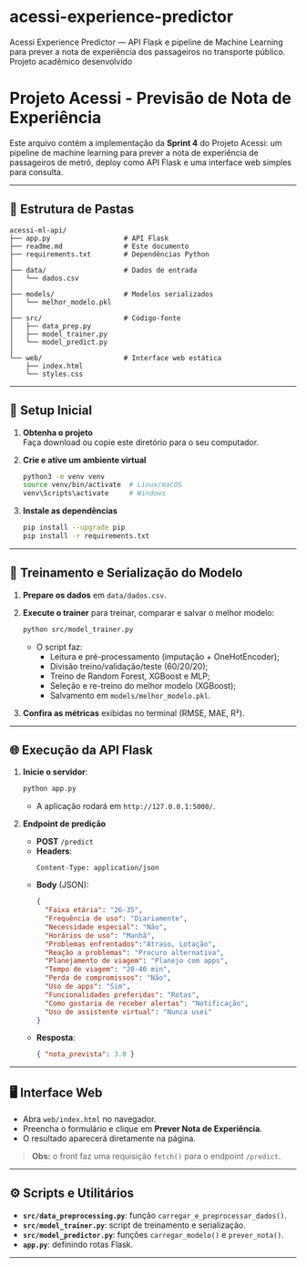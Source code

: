 # acessi-experience-predictor
Acessi Experience Predictor — API Flask e pipeline de Machine Learning para prever a nota de experiência dos passageiros no transporte público. Projeto acadêmico desenvolvido


# Projeto Acessi - Previsão de Nota de Experiência

Este arquivo contém a implementação da **Sprint 4** do Projeto Acessi: um pipeline de machine learning para prever a nota de experiência de passageiros de metrô, deploy como API Flask e uma interface web simples para consulta.

---

## 📁 Estrutura de Pastas

```
acessi-ml-api/
├── app.py                  # API Flask
├── readme.md               # Este documento
├── requirements.txt        # Dependências Python
│
├── data/                   # Dados de entrada
│   └── dados.csv
│
├── models/                 # Modelos serializados
│   └── melhor_modelo.pkl
│
├── src/                    # Código-fonte
│   ├── data_prep.py
│   ├── model_trainer.py
│   └── model_predict.py
│
└── web/                    # Interface web estática
    ├── index.html
    └── styles.css
```

---

## 🚀 Setup Inicial

1. **Obtenha o projeto**  
   Faça download ou copie este diretório para o seu computador.

2. **Crie e ative um ambiente virtual**  
   ```bash
   python3 -m venv venv
   source venv/bin/activate  # Linux/macOS
   venv\Scripts\activate     # Windows
   ```

3. **Instale as dependências**  
   ```bash
   pip install --upgrade pip
   pip install -r requirements.txt
   ```

---

## 🧹 Treinamento e Serialização do Modelo

1. **Prepare os dados** em `data/dados.csv`.  
2. **Execute o trainer** para treinar, comparar e salvar o melhor modelo:  
   ```bash
   python src/model_trainer.py
   ```
   - O script faz:
     - Leitura e pré-processamento (imputação + OneHotEncoder);
     - Divisão treino/validação/teste (60/20/20);
     - Treino de Random Forest, XGBoost e MLP;
     - Seleção e re-treino do melhor modelo (XGBoost);
     - Salvamento em `models/melhor_modelo.pkl`.

3. **Confira as métricas** exibidas no terminal (RMSE, MAE, R²).

---

## 🌐 Execução da API Flask

1. **Inicie o servidor**:  
   ```bash
   python app.py
   ```
   - A aplicação rodará em `http://127.0.0.1:5000/`.

2. **Endpoint de predição**  
   - **POST** `/predict`  
   - **Headers**:
     ```
     Content-Type: application/json
     ```
   - **Body** (JSON):
     ```json
     {
       "Faixa etária": "26-35",
       "Frequência de uso": "Diariamente",
       "Necessidade especial": "Não",
       "Horários de uso": "Manhã",
       "Problemas enfrentados":"Atraso, Lotação",
       "Reação a problemas": "Procuro alternativa",
       "Planejamento de viagem": "Planejo com apps",
       "Tempo de viagem": "20-40 min",
       "Perda de compromissos": "Não",
       "Uso de apps": "Sim",
       "Funcionalidades preferidas": "Rotas",
       "Como gostaria de receber alertas": "Notificação",
       "Uso de assistente virtual": "Nunca usei"
     }
     ```
   - **Resposta**:
     ```json
     { "nota_prevista": 3.0 }
     ```

---

## 🖥️ Interface Web

- Abra `web/index.html` no navegador.  
- Preencha o formulário e clique em **Prever Nota de Experiência**.  
- O resultado aparecerá diretamente na página.

> **Obs:** o front faz uma requisição `fetch()` para o endpoint `/predict`.

---

## ⚙️ Scripts e Utilitários

- **`src/data_preprocessing.py`**: função `carregar_e_preprocessar_dados()`.  
- **`src/model_trainer.py`**: script de treinamento e serialização.  
- **`src/model_predictor.py`**: funções `carregar_modelo()` e `prever_nota()`.  
- **`app.py`**: definindo rotas Flask.

---

## 
